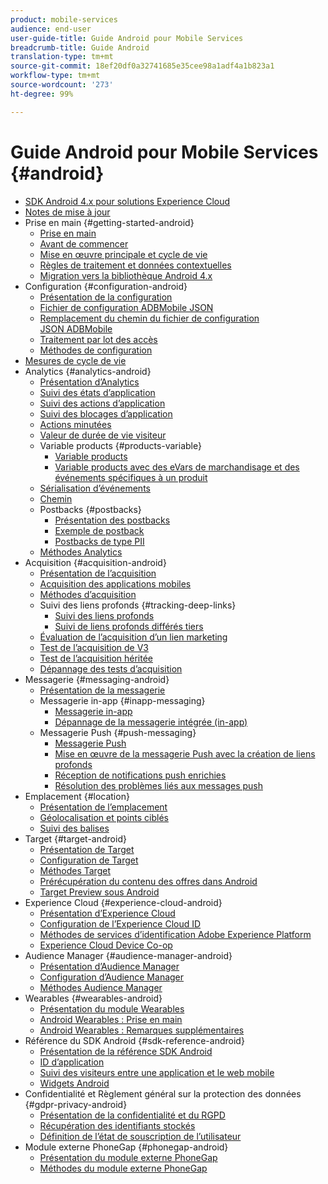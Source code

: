 ```yaml
---
product: mobile-services
audience: end-user
user-guide-title: Guide Android pour Mobile Services
breadcrumb-title: Guide Android
translation-type: tm+mt
source-git-commit: 18ef20df0a32741685e35cee98a1adf4a1b823a1
workflow-type: tm+mt
source-wordcount: '273'
ht-degree: 99%

---
```



# Guide Android pour Mobile Services {#android}

+ [SDK Android 4.x pour solutions Experience Cloud](overview.md)
+ [Notes de mise à jour](rel-notes.md)
+ Prise en main {#getting-started-android}
   + [Prise en main](getting-started/getting-started.md)
   + [Avant de commencer](getting-started/requirements.md)
   + [Mise en œuvre principale et cycle de vie](getting-started/dev-qs.md)
   + [Règles de traitement et données contextuelles](getting-started/proc-rules.md)
   + [Migration vers la bibliothèque Android 4.x](getting-started/migration-v3.md)
+ Configuration {#configuration-android}
   + [Présentation de la configuration](configuration/configuration.md)
   + [Fichier de configuration ADBMobile JSON](configuration/json-config/json-config.md)
   + [Remplacement du chemin du fichier de configuration JSON ADBMobile](configuration/json-config/json-config-remote.md)
   + [Traitement par lot des accès](configuration/hit-batching.md)
   + [Méthodes de configuration](configuration/methods.md)
+ [Mesures de cycle de vie](metrics.md)
+ Analytics {#analytics-android}
   + [Présentation d’Analytics](analytics-main/analytics-main.md)
   + [Suivi des états d’application](analytics-main/states.md)
   + [Suivi des actions d’application](analytics-main/actions.md)
   + [Suivi des blocages d’application](analytics-main/crashes.md)
   + [Actions minutées](analytics-main/timed-actions.md)
   + [Valeur de durée de vie visiteur](analytics-main/lifetime-value.md)
   + Variable products {#products-variable}
      + [Variable products](analytics-main/products/products.md)
      + [Variable products avec des eVars de marchandisage et des événements spécifiques à un produit](analytics-main/products/products-variable-evars-events.md)
   + [Sérialisation d’événements](analytics-main/event-serialization.md)
   + [Chemin ](analytics-main/video-qs.md)
   + Postbacks {#postbacks}
      + [Présentation des postbacks](analytics-main/postbacks/postbacks.md)
      + [Exemple de postback](analytics-main/postbacks/postback-example.md)
      + [Postbacks de type PII](analytics-main/postbacks/c-pii-postbacks.md)
   + [Méthodes Analytics](analytics-main/analytics-methods.md)
+ Acquisition {#acquisition-android}
   + [Présentation de l’acquisition](acquisition-main/acquisition-main-android.md)
   + [Acquisition des applications mobiles](acquisition-main/acquisition.md)
   + [Méthodes d’acquisition](acquisition-main/acquisition-methods.md)
   + Suivi des liens profonds {#tracking-deep-links}
      + [Suivi des liens profonds](acquisition-main/tracking-deep-links/tracking-deep-links.md)
      + [Suivi de liens profonds différés tiers](acquisition-main/tracking-deep-links/c-tracking-3rd-party-deferred-deep-links.md)
   + [Évaluation de l’acquisition d’un lien marketing](acquisition-main/t-testing-marketing-link-acquisition.md)
   + [Test de l’acquisition de V3](acquisition-main/t-testing-version-3-acquisition.md)
   + [Test de l’acquisition héritée](acquisition-main/t-testing-acquisition.md)
   + [Dépannage des tests d’acquisition](acquisition-main/troubleshoot-acquisition-testing.md)
+ Messagerie {#messaging-android}
   + [Présentation de la messagerie](messaging-main/messaging-main-android.md)
   + Messagerie in-app {#inapp-messaging}
      + [Messagerie in-app](messaging-main/messaging/messaging.md)
      + [Dépannage de la messagerie intégrée (in-app)](messaging-main/messaging/in-apps-ts.md)
   + Messagerie Push {#push-messaging}
      + [Messagerie Push](messaging-main/push-messaging/push-messaging.md)
      + [Mise en œuvre de la messagerie Push avec la création de liens profonds](messaging-main/push-messaging/t-mob-impl-push-deeplinking-android-4x.md)
      + [Réception de notifications push enrichies](messaging-main/push-messaging/c-set-up-rich-push-notif-android.md)
      + [Résolution des problèmes liés aux messages push](messaging-main/push-messaging/c-troubleshooting-push-messaging.md)
+ Emplacement {#location}
   + [Présentation de l’emplacement](location/location.md)
   + [Géolocalisation et points ciblés](location/geo-poi.md)
   + [Suivi des balises](location/beacon.md)
+ Target {#target-android}
   + [Présentation de Target](target-main/target-main.md)
   + [Configuration de Target](target-main/target.md)
   + [Méthodes Target](target-main/c-target-methods.md)
   + [Prérécupération du contenu des offres dans Android](target-main/c-mob-target-prefetch-android.md)
   + [Target Preview sous Android](target-main/c-mob-target-preview-android.md)
+ Experience Cloud {#experience-cloud-android}
   + [Présentation d’Experience Cloud](c-marketing-cloud/c-marketing-cloud.md)
   + [Configuration de l’Experience Cloud ID](c-marketing-cloud/mcvid.md)
   + [Méthodes de services d’identification Adobe Experience Platform](c-marketing-cloud/mc-methods.md)
   + [Experience Cloud Device Co-op](c-marketing-cloud/t-mob-mc-device-coop-android-.md)
+ Audience Manager {#audience-manager-android}
   + [Présentation d’Audience Manager](audience-manager/audience-manager.md)
   + [Configuration d’Audience Manager](audience-manager/audiencemgmt.md)
   + [Méthodes Audience Manager](audience-manager/c-audience-manager-methods.md)
+ Wearables {#wearables-android}
   + [Présentation du module Wearables](wearables/wearables.md)
   + [Android Wearables : Prise en main](wearables/android-wearable.md)
   + [Android Wearables : Remarques supplémentaires](wearables/c-android-wearables--additional-notes.md)
+ Référence du SDK Android {#sdk-reference-android}
   + [Présentation de la référence SDK Android](/help/android/reference/reference.md)
   + [ID d’application](/help/android/reference/app-ids.md)
   + [Suivi des visiteurs entre une application et le web mobile](/help/android/reference/hybrid-app.md)
   + [Widgets Android](/help/android/reference/widgets.md)
+ Confidentialité et Règlement général sur la protection des données {#gdpr-privacy-android}
   + [Présentation de la confidentialité et du RGPD](c-mob-privacy-gdpr-android/c-mob-privacy-gdpr-android.md)
   + [Récupération des identifiants stockés](c-mob-privacy-gdpr-android/c-mob-gdpr-ret-stored-ids-android.md)
   + [Définition de l’état de souscription de l’utilisateur](c-mob-privacy-gdpr-android/privacy.md)
+ Module externe PhoneGap {#phonegap-android}
   + [Présentation du module externe PhoneGap](phonegap/phonegap.md)
   + [Méthodes du module externe PhoneGap](phonegap/phonegap-methods.md)
